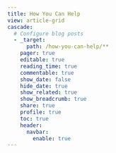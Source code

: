 ```yaml
---
title: How You Can Help
view: article-grid
cascade:
  # Configure blog posts
  - _target:
      path: /how-you-can-help/**
    pager: true
    editable: true
    reading_time: true
    commentable: true
    show_date: false
    hide_date: true
    show_related: true
    show_breadcrumb: true
    share: true
    profile: true
    toc: true
    header:
      navbar:
        enable: true
---
```

